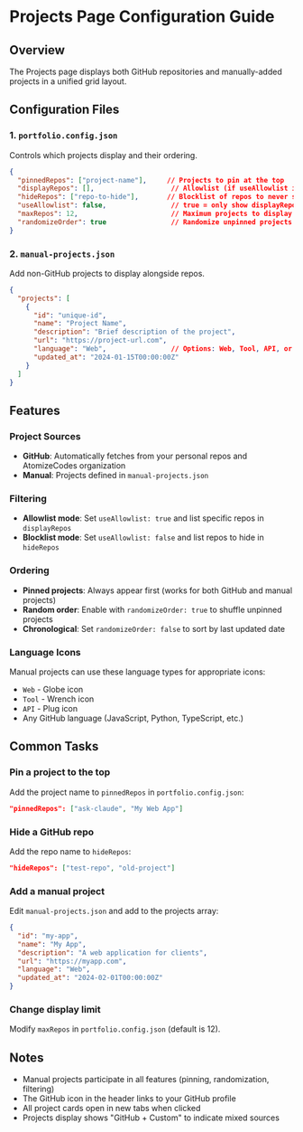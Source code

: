 # Projects Page Configuration Guide

## Overview
The Projects page displays both GitHub repositories and manually-added projects in a unified grid layout.

## Configuration Files

### 1. `portfolio.config.json`
Controls which projects display and their ordering.

```json
{
  "pinnedRepos": ["project-name"],     // Projects to pin at the top
  "displayRepos": [],                   // Allowlist (if useAllowlist is true)
  "hideRepos": ["repo-to-hide"],       // Blocklist of repos to never show
  "useAllowlist": false,                // true = only show displayRepos, false = show all except hideRepos
  "maxRepos": 12,                       // Maximum projects to display
  "randomizeOrder": true                // Randomize unpinned projects on each load
}
```

### 2. `manual-projects.json`
Add non-GitHub projects to display alongside repos.

```json
{
  "projects": [
    {
      "id": "unique-id",
      "name": "Project Name",
      "description": "Brief description of the project",
      "url": "https://project-url.com",
      "language": "Web",                // Options: Web, Tool, API, or any GitHub language
      "updated_at": "2024-01-15T00:00:00Z"
    }
  ]
}
```

## Features

### Project Sources
- **GitHub**: Automatically fetches from your personal repos and AtomizeCodes organization
- **Manual**: Projects defined in `manual-projects.json`

### Filtering
- **Allowlist mode**: Set `useAllowlist: true` and list specific repos in `displayRepos`
- **Blocklist mode**: Set `useAllowlist: false` and list repos to hide in `hideRepos`

### Ordering
- **Pinned projects**: Always appear first (works for both GitHub and manual projects)
- **Random order**: Enable with `randomizeOrder: true` to shuffle unpinned projects
- **Chronological**: Set `randomizeOrder: false` to sort by last updated date

### Language Icons
Manual projects can use these language types for appropriate icons:
- `Web` - Globe icon
- `Tool` - Wrench icon  
- `API` - Plug icon
- Any GitHub language (JavaScript, Python, TypeScript, etc.)

## Common Tasks

### Pin a project to the top
Add the project name to `pinnedRepos` in `portfolio.config.json`:
```json
"pinnedRepos": ["ask-claude", "My Web App"]
```

### Hide a GitHub repo
Add the repo name to `hideRepos`:
```json
"hideRepos": ["test-repo", "old-project"]
```

### Add a manual project
Edit `manual-projects.json` and add to the projects array:
```json
{
  "id": "my-app",
  "name": "My App",
  "description": "A web application for clients",
  "url": "https://myapp.com",
  "language": "Web",
  "updated_at": "2024-02-01T00:00:00Z"
}
```

### Change display limit
Modify `maxRepos` in `portfolio.config.json` (default is 12).

## Notes
- Manual projects participate in all features (pinning, randomization, filtering)
- The GitHub icon in the header links to your GitHub profile
- All project cards open in new tabs when clicked
- Projects display shows "GitHub + Custom" to indicate mixed sources